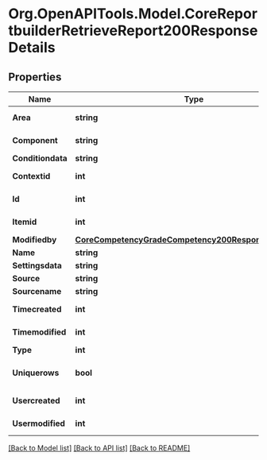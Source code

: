 # Org.OpenAPITools.Model.CoreReportbuilderRetrieveReport200ResponseDetails

## Properties

Name | Type | Description | Notes
------------ | ------------- | ------------- | -------------
**Area** | **string** | area | [default to ""]
**Component** | **string** | component | [default to ""]
**Conditiondata** | **string** | conditiondata | 
**Contextid** | **int** | contextid | [default to {}]
**Id** | **int** | id | [default to 0]
**Itemid** | **int** | itemid | [default to 0]
**Modifiedby** | [**CoreCompetencyGradeCompetency200ResponseActionuser**](CoreCompetencyGradeCompetency200ResponseActionuser.md) |  | 
**Name** | **string** | name | 
**Settingsdata** | **string** | settingsdata | 
**Source** | **string** | source | 
**Sourcename** | **string** | sourcename | 
**Timecreated** | **int** | timecreated | [default to 0]
**Timemodified** | **int** | timemodified | [default to 0]
**Type** | **int** | type | 
**Uniquerows** | **bool** | uniquerows | [default to false]
**Usercreated** | **int** | usercreated | [default to {}]
**Usermodified** | **int** | usermodified | [default to 0]

[[Back to Model list]](../README.md#documentation-for-models) [[Back to API list]](../README.md#documentation-for-api-endpoints) [[Back to README]](../README.md)

